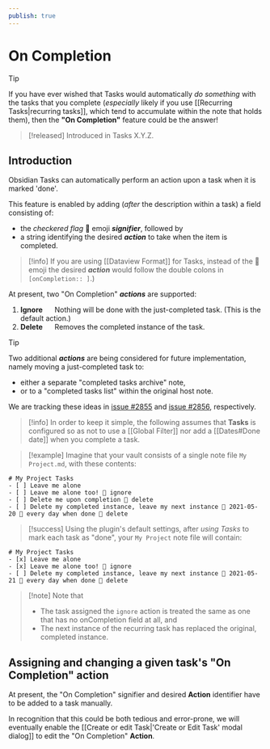 ```yaml
---
publish: true
---
```

# On Completion
> [!tip]
> If you have ever wished that Tasks would automatically *do something* with the tasks that you complete (*especially* likely if you use [[Recurring Tasks|recurring tasks]], which tend to accumulate within the note that holds them), then the **"On Completion"** feature could be the answer!

> [!released]
> Introduced in Tasks X.Y.Z.
## Introduction
Obsidian Tasks can automatically perform an action upon a task when it is marked 'done'.

This feature is enabled by adding (*after* the description within a task) a field consisting of:

- the *checkered flag* 🏁 emoji ***signifier***, followed by
- a string identifying the desired ***action*** to take when the item is completed.

> [!info]
> If you are using [[Dataview Format]] for Tasks,  instead of the 🏁 emoji the desired ***action*** would follow the double colons in `[onCompletion:: ]`.)

At present, two "On Completion" ***actions*** are supported:

1. **Ignore** &nbsp;&nbsp;&nbsp;&nbsp;&nbsp;Nothing will be done with the just-completed task.  (This is the default action.)
2. **Delete** &nbsp;&nbsp;&nbsp;&nbsp;&nbsp;Removes the completed instance of the task.

> [!tip]
> Two additional ***actions*** are being considered for future implementation, namely moving a just-completed task to:
>
> - either a separate "completed tasks archive" note,
> - or to a "completed tasks list" within the original host note.
>
> We are tracking these ideas in [issue #2855](https://github.com/obsidian-tasks-group/obsidian-tasks/issues/2855) and [issue #2856](https://github.com/obsidian-tasks-group/obsidian-tasks/issues/2856), respectively.

> [!info]
> In order to keep it simple, the following assumes that **Tasks** is configured so as not to use a [[Global Filter]] nor  add a [[Dates#Done date]] when you complete a task.

> [!example] Imagine that your vault consists of a single note file `My Project.md`, with these contents:

```text
# My Project Tasks
- [ ] Leave me alone
- [ ] Leave me alone too! 🏁 ignore
- [ ] Delete me upon completion 🏁 delete
- [ ] Delete my completed instance, leave my next instance 📅 2021-05-20 🔁 every day when done 🏁 delete
```

> [!success] Using the plugin's default settings, after *using Tasks* to mark each task as "done", your `My Project` note file will contain:

```text
# My Project Tasks
- [x] Leave me alone
- [x] Leave me alone too! 🏁 ignore
- [ ] Delete my completed instance, leave my next instance 📅 2021-05-21 🔁 every day when done 🏁 delete
```

> [!note] Note that
>
> - The task assigned the `ignore` action is treated the same as one that has no onCompletion field at all, and
> - The next instance of the recurring task has replaced the original, completed instance.

## Assigning and changing a given task's "On Completion" action

At present, the "On Completion" signifier and desired **Action** identifier have to be added to a task manually.

In recognition that this could be both tedious and error-prone, we will eventually enable the [[Create or edit Task|'Create or Edit Task' modal dialog]] to edit the "On Completion" **Action**.
